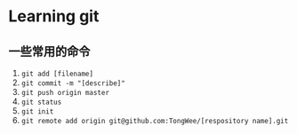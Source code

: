 # Learning git
## 一些常用的命令
1. `git add [filename]` 
2. `git commit -m "[describe]"`
3. `git push origin master`
4. `git status`
5. `git init`
6. `git remote add origin git@github.com:TongWee/[respository name].git`

